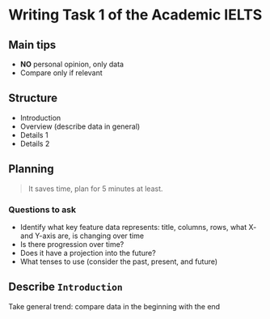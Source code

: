 # Writing Task 1 of the Academic IELTS


## Main tips

- **NO** personal opinion, only data
- Compare only if relevant


## Structure
- Introduction
- Overview (describe data in general)
- Details 1
- Details 2


## Planning
> It saves time, plan for 5 minutes at least.

### Questions to ask
- Identify what key feature data represents: title, columns, rows, what X- and Y-axis are, is changing over time
- Is there progression over time?
- Does it have a projection into the future?
- What tenses to use (consider the past, present, and future)

## Describe `Introduction`

Take general trend: compare data in the beginning with the end

